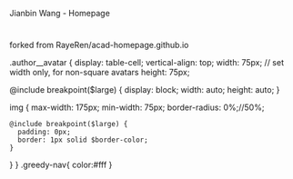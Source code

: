 Jianbin Wang - Homepage

<h1 align="center">
</h1>
forked from RayeRen/acad-homepage.github.io

.author__avatar {
  display: table-cell;
  vertical-align: top;
  width: 75px;
  // set width only, for non-square avatars
  height: 75px;

  @include breakpoint($large) {
    display: block;
    width: auto;
    height: auto;
  }

  img {
    max-width: 175px;
    min-width: 75px;
    border-radius: 0%;//50%;

    @include breakpoint($large) {
      padding: 0px;
      border: 1px solid $border-color;
    }
  }
}
.greedy-nav{
  color:#fff
}

